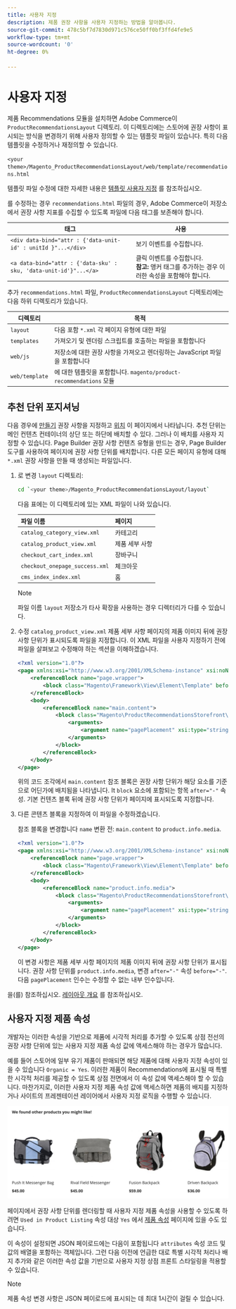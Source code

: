 ```yaml
---
title: 사용자 지정
description: 제품 권장 사항을 사용자 지정하는 방법을 알아봅니다.
source-git-commit: 478c5bf7d7830d971c576ce50ff0bf3ffd4fe9e5
workflow-type: tm+mt
source-wordcount: '0'
ht-degree: 0%

---
```


# 사용자 지정

제품 Recommendations 모듈을 설치하면 Adobe Commerce이 `ProductRecommendationsLayout` 디렉토리. 이 디렉토리에는 스토어에 권장 사항이 표시되는 방식을 변경하기 위해 사용자 정의할 수 있는 템플릿 파일이 있습니다. 특히 다음 템플릿을 수정하거나 재정의할 수 있습니다.

`<your theme>/Magento_ProductRecommendationsLayout/web/template/recommendations.html`

템플릿 파일 수정에 대한 자세한 내용은 [템플릿 사용자 지정](https://developer.adobe.com/commerce/frontend-core/guide/templates/walkthrough/) 를 참조하십시오.

를 수정하는 경우 `recommendations.html` 파일의 경우, Adobe Commerce이 저장소에서 권장 사항 지표를 수집할 수 있도록 파일에 다음 태그를 보존해야 합니다.

| 태그 | 사용 |
|---|---|
| `<div data-bind="attr : {'data-unit-id' : unitId }"...</div>` | 보기 이벤트를 수집합니다. |
| `<a data-bind="attr : {'data-sku' : sku, 'data-unit-id'}"...</a>` | 클릭 이벤트를 수집합니다. <br/>**참고:** 앵커 태그를 추가하는 경우 이러한 속성을 포함해야 합니다. |

추가 `recommendations.html` 파일, `ProductRecommendationsLayout` 디렉토리에는 다음 하위 디렉토리가 있습니다.

| 디렉토리 | 목적 |
|---|---|
| `layout` | 다음 포함 `*.xml` 각 페이지 유형에 대한 파일 |
| `templates` | 가져오기 및 렌더링 스크립트를 호출하는 파일을 포함합니다 |
| `web/js` | 저장소에 대한 권장 사항을 가져오고 렌더링하는 JavaScript 파일을 포함합니다 |
| `web/template` | 에 대한 템플릿을 포함합니다. `magento/product-recommendations` 모듈 |

## 추천 단위 포지셔닝

다음 경우에 [만들기](create.md) 권장 사항을 지정하고 [위치](placement.md) 이 페이지에서 나타납니다. 추천 단위는 메인 컨텐츠 컨테이너의 상단 또는 하단에 배치할 수 있다. 그러나 이 배치를 사용자 지정할 수 있습니다. Page Builder 권장 사항 컨텐츠 유형을 만드는 경우, Page Builder 도구를 사용하여 페이지에 권장 사항 단위를 배치합니다. 다른 모든 페이지 유형에 대해 `*.xml` 권장 사항을 만들 때 생성되는 파일입니다.

1. 로 변경 `layout` 디렉토리:

   ```bash
   cd `<your theme>/Magento_ProductRecommendationsLayout/layout`
   ```

   다음 표에는 이 디렉토리에 있는 XML 파일이 나와 있습니다.

   | 파일 이름 | 페이지 |
   |---|---|
   | `catalog_category_view.xml` | 카테고리 |
   | `catalog_product_view.xml` | 제품 세부 사항 |
   | `checkout_cart_index.xml` | 장바구니 |
   | `checkout_onepage_success.xml` | 체크아웃 |
   | `cms_index_index.xml` | 홈 |

   >[!NOTE]
   >
   >파일 이름 `layout` 저장소가 타사 확장을 사용하는 경우 디렉터리가 다를 수 있습니다.

1. 수정 `catalog_product_view.xml` 제품 세부 사항 페이지의 제품 이미지 뒤에 권장 사항 단위가 표시되도록 파일을 지정합니다. 이 XML 파일을 사용자 지정하기 전에 파일을 살펴보고 수정해야 하는 섹션을 이해하겠습니다.

   ```xml
   <?xml version="1.0"?>
   <page xmlns:xsi="http://www.w3.org/2001/XMLSchema-instance" xsi:noNamespaceSchemaLocation="urn:magento:framework:View/Layout/etc/page_configuration.xsd">
       <referenceBlock name="page.wrapper">
           <block class="Magento\Framework\View\Element\Template" before="-" name="product_recommendations_fetcher" template="Magento_ProductRecommendationsStorefront::fetcher.phtml" />
       </referenceBlock>
       <body>
           <referenceBlock name="main.content">
               <block class="Magento\ProductRecommendationsStorefront\Block\Renderer" after="-" name="product_recommendations_product_below_content" template="Magento_ProductRecommendationsStorefront::renderer.phtml">
                   <arguments>
                       <argument name="pagePlacement" xsi:type="string">below-main-content</argument>
                   </arguments>
               </block>
           </referenceBlock>
       </body>
   </page>
   ```

   위의 코드 조각에서 `main.content` 참조 블록은 권장 사항 단위가 해당 요소를 기준으로 어딘가에 배치됨을 나타냅니다. It `block` 요소에 포함되는 항목 `after="-"` 속성. 기본 컨텐츠 블록 뒤에 권장 사항 단위가 페이지에 표시되도록 지정합니다.

1. 다른 콘텐츠 블록을 지정하여 이 파일을 수정하겠습니다.

   참조 블록을 변경합니다 `name` 변환 전: `main.content` to `product.info.media`.

   ```xml
   <?xml version="1.0"?>
   <page xmlns:xsi="http://www.w3.org/2001/XMLSchema-instance" xsi:noNamespaceSchemaLocation="urn:magento:framework:View/Layout/etc/page_configuration.xsd">
       <referenceBlock name="page.wrapper">
           <block class="Magento\Framework\View\Element\Template" before="-" name="product_recommendations_fetcher" template="Magento_ProductRecommendationsStorefront::fetcher.phtml" />
       </referenceBlock>
       <body>
           <referenceBlock name="product.info.media">
               <block class="Magento\ProductRecommendationsStorefront\Block\Renderer" after="-" name="product_recommendations_product_below_content" template="Magento_ProductRecommendationsStorefront::renderer.phtml">
                   <arguments>
                       <argument name="pagePlacement" xsi:type="string">below-main-content</argument>
                   </arguments>
               </block>
           </referenceBlock>
       </body>
   </page>
   ```

   이 변경 사항은 제품 세부 사항 페이지의 제품 이미지 뒤에 권장 사항 단위가 표시됩니다. 권장 사항 단위를 `product.info.media`, 변경 `after="-"` 속성 `before="-"`. 다음 `pagePlacement` 인수는 수정할 수 없는 내부 인수입니다.

을(를) 참조하십시오. [레이아웃 개요](https://developer.adobe.com/commerce/frontend-core/guide/layouts/) 를 참조하십시오.

## 사용자 지정 제품 속성

개발자는 이러한 속성을 기반으로 제품에 시각적 처리를 추가할 수 있도록 상점 전선의 권장 사항 단위에 있는 사용자 지정 제품 속성 값에 액세스해야 하는 경우가 많습니다.

예를 들어 스토어에 일부 유기 제품이 판매되면 해당 제품에 대해 사용자 지정 속성이 있을 수 있습니다 `Organic = Yes`. 이러한 제품이 Recommendations에 표시될 때 특별한 시각적 처리를 제공할 수 있도록 상점 전면에서 이 속성 값에 액세스해야 할 수 있습니다. 마찬가지로, 이러한 사용자 지정 제품 속성 값에 액세스하면 제품의 배지를 지정하거나 사이트의 프레젠테이션 레이어에서 사용자 지정 로직을 수행할 수 있습니다.

![배지 추가](assets/unit.png)

페이지에서 권장 사항 단위를 렌더링할 때 사용자 지정 제품 속성을 사용할 수 있도록 하려면 `Used in Product Listing` 속성 대상 `Yes` 에서 [제품 속성](https://experienceleague.adobe.com/docs/commerce-admin/catalog/product-attributes/create/attribute-product-create.html) 페이지에 있을 수도 있습니다.

이 속성이 설정되면 JSON 페이로드에는 다음이 포함됩니다 `attributes` 속성 코드 및 값의 배열을 포함하는 객체입니다. 그런 다음 이전에 언급한 대로 특별 시각적 처리나 배지 추가와 같은 이러한 속성 값을 기반으로 사용자 지정 상점 프론트 스타일링을 적용할 수 있습니다.

>[!NOTE]
>
>제품 속성 변경 사항은 JSON 페이로드에 표시되는 데 최대 1시간이 걸릴 수 있습니다.
